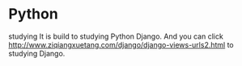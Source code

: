 # Python
studying
It is build to studying Python Django.
And you can click http://www.ziqiangxuetang.com/django/django-views-urls2.html to studying Django.

